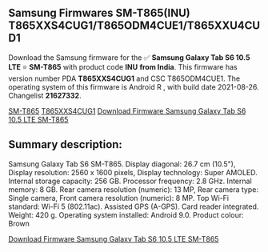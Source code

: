 <h2>Samsung Firmwares SM-T865(INU) T865XXS4CUG1/T865ODM4CUE1/T865XXU4CUD1</h2>
Download the Samsung firmware for the ✅ <strong>Samsung Galaxy Tab S6 10.5 LTE </strong> ⭐ <strong>SM-T865</strong> with product code <strong>INU</strong> <strong> from India</strong>. This firmware has version number PDA <strong>T865XXS4CUG1</strong> and CSC T865ODM4CUE1. The operating system of this firmware is Android R , with build date 2021-08-26. Changelist <strong>21627332</strong>.


[SM-T865](https://samfirm.shop/samsung/model/SM-T865)
[T865XXS4CUG1](https://samfirm.shop/samsung/pda/T865XXS4CUG1)
[Download Firmware Samsung Galaxy Tab S6 10.5 LTE SM-T865](https://samfirm.shop/samsung/firmware/453189)
<h2>Summary description:</h2>
<p>Samsung Galaxy Tab S6 SM-T865. Display diagonal: 26.7 cm (10.5"), Display resolution: 2560 x 1600 pixels, Display technology: Super AMOLED. Internal storage capacity: 256 GB. Processor frequency: 2.8 GHz. Internal memory: 8 GB. Rear camera resolution (numeric): 13 MP, Rear camera type: Single camera, Front camera resolution (numeric): 8 MP. Top Wi-Fi standard: Wi-Fi 5 (802.11ac). Assisted GPS (A-GPS). Card reader integrated. Weight: 420 g. Operating system installed: Android 9.0. Product colour: Brown</p>


[Download Firmware Samsung Galaxy Tab S6 10.5 LTE SM-T865](https://samfirm.shop/samsung/firmware/453189)
